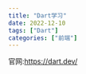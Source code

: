 ```yaml
---
title: "Dart学习"
date: 2022-12-10
tags: ["Dart"]
categories: ["前端"]
---
```


官网:https://dart.dev/




